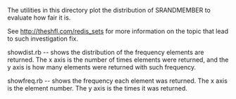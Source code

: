 The utilities in this directory plot the distribution of SRANDMEMBER to evaluate how fair it is.

See http://theshfl.com/redis_sets for more information on the topic that lead to such investigation fix.

showdist.rb -- shows the distribution of the frequency elements are returned. The x axis is the number of times elements were returned, and the y axis is how many elements were returned with such frequency.

showfreq.rb -- shows the frequency each element was returned. The x axis is the element number. The y axis is the times it was returned.
